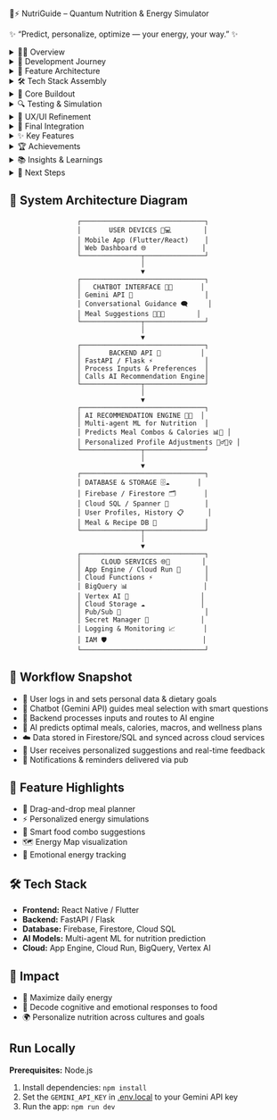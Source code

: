 🥗⚡ NutriGuide – Quantum Nutrition & Energy Simulator

✨ “Predict, personalize, optimize — your energy, your way.” ✨

<details>
<summary>🧠💡 Overview</summary>

NutriGuide is the world’s first app to simulate personalized energy responses to meals — fusing nutrition science, lifestyle data, and cognitive-emotional tracking into one electrifying experience ⚡🌈.

**🌟 Why It Matters:**

- 👥 Audience: Health-conscious humans, biohackers, athletes, and high-performance professionals 🧘‍♀️🏃‍♂️💼  
- ❌ Problem: Diet apps just count calories — they don’t decode your full-body energy system 🧮😴  
- ✅ Solution: AI-powered simulation that predicts how meals affect your brain, body, and mood 🤖🧠💛  

**🔧 Core Features:**

- 🥗 Drag-and-drop meal planner  
- ⚡ Personalized energy simulations  
- 🍱 Smart food combo suggestions  
- 🗺️ Energy Map visualization  
- 💖 Emotional energy tracking  

**🚀 Impact:** Maximize daily energy, reduce fatigue, and personalize nutrition like never before 🔋🔥  
**🎨 Innovation Theme:** AI + nutrition + predictive analytics + user-centered design 🧬📊🎯  
**💸 Business Model:** Freemium + premium insights + in-app energy coaching 💰📈  

</details>

<details>
<summary>🧪 Development Journey</summary>

### 💭 Conceptual Spark

- Imagined “total energy optimization” across cognitive 🧠, physical 💪, and emotional 💛 domains  
- Identified gaps in current diet trackers — they log but don’t predict 🔍  
- Defined core value: See your energy future before you eat 🔮🥗  

</details>

<details>
<summary>🧩 Feature Architecture</summary>

Crafted a modular feature set:

- 🥗 Personalized meal planner  
- ⚡ Energy outcome simulator  
- 🔍 Nutrient & calorie analyzer  
- 💛 Emotional energy tracker  
- 🤖 AI-powered meal optimizer  

Sketched the Energy Map UI 🗺️ with vibrant, real-time feedback loops 🔄🎨  

</details>

<details>
<summary>🛠️ Tech Stack Assembly</summary>

- 🖥️ Frontend: React Native for sleek cross-platform magic ✨📱  
- 🧠 Backend: Python (FastAPI) for lightning-fast AI computations ⚡🐍  
- 🗄️ Database: Firebase + MongoDB for secure, scalable data 🧩🔐  
- 🧬 AI Models: Multi-agent system predicting cognitive, emotional, and physical energy 🎭🧠💪  
- 🔗 APIs: Nutrient database + calorie engine for precision 🍎📊  

</details>

<details>
<summary>🚧 Core Buildout</summary>

- Built drag-and-drop meal interface 🥗🖱️  
- Prototyped AI prediction engine 🔮🤖  
- Developed calorie/energy computation module 🔢⚡  
- Initiated real-time Energy Map simulation 🗺️📈  

</details>

<details>
<summary>🔍 Testing & Simulation</summary>

- Ran diverse meal combos 🍛🍣🥑  
- Verified personalization accuracy 🔬🧬  
- Debugged real-time simulation performance 🧠🛠️  

</details>

<details>
<summary>🎨 UX/UI Refinement</summary>

- Polished dashboards for clarity & engagement ✨📊  
- Added visual cues for energy levels 🔋💡  
- Implemented feedback loop for AI refinement 🔁🧠  

</details>

<details>
<summary>🎯 Final Integration</summary>

- Embedded nutrition insights & optimization suggestions 🧠🍽️  
- Ensured cross-device compatibility (Android + iOS) 📱🧪  
- Added onboarding tutorial for Energy Map & AI simulation 📚🗺️  
- Prepared demo & presentation for hackathon showcase 🏁🎥  

</details>

<details>
<summary>✨ Key Features</summary>

- 🥗 **Drag-and-Drop Meal Planner**  
  Freely combine foods with intuitive UI 🍱🖱️  

- ⚡ **Energy Outcome Simulator**  
  Predict cognitive, emotional, and physical energy impacts 🔋🧠💛  

- 🤖 **Personalized AI Recommendations**  
  Tailored meal combos for your body & goals 🎯🧬  

- 🗺️ **Energy Map Visualization**  
  Interactive daily energy trends with vibrant feedback loops 📈🌈  

- 🧠💛 **Emotional & Cognitive Tracking**  
  Mood, motivation, and stress-aware optimization 💡🎭  

</details>

<details>
<summary>🏆 Achievements</summary>

- 🚀 Built interactive AI meal simulation engine  
- 🌐 Pioneered multi-dimensional energy tracking  
- 📊 Delivered personalized, actionable insights  
- 🎥 Ready for hackathon demo with real-time Energy Map  

</details>

<details>
<summary>📚 Insights & Learnings</summary>

- 🤖 AI can predict complex physiological responses to food  
- 🎨 Visual simulations boost user engagement  
- 🧠 Personalization builds trust and adoption  
- 🌱 Holistic metrics = holistic wellness  

</details>

<details>
<summary>🌟 Next Steps</summary>

- ⌚ Add wearable integration for real-time energy sync  
- 🍱 Expand global cuisine database 🌍  
- 🔁 Add habit tracking & smart reminders  
- 🚀 Launch beta with energy feedback loops + coaching  

</details>





## 🧠 System Architecture Diagram

```
                 ┌───────────────────────────────┐
                 │       USER DEVICES 📱💻        │
                 │ Mobile App (Flutter/React)    │
                 │ Web Dashboard 🌐              │
                 └───────────────┬───────────────┘
                                 │
                                 ▼
                 ┌───────────────────────────────┐
                 │   CHATBOT INTERFACE 🤖💬       │
                 │ Gemini API 🌟                  │
                 │ Conversational Guidance 🗨️     │
                 │ Meal Suggestions 🍳🥗🥩        │
                 └───────────────┬───────────────┘
                                 │
                                 ▼
                 ┌───────────────────────────────┐
                 │       BACKEND API 🐍          │
                 │ FastAPI / Flask ⚡             │
                 │ Process Inputs & Preferences  │
                 │ Calls AI Recommendation Engine│
                 └───────────────┬───────────────┘
                                 │
                                 ▼
                 ┌───────────────────────────────┐
                 │ AI RECOMMENDATION ENGINE 🤖✨  │
                 │ Multi-agent ML for Nutrition  │
                 │ Predicts Meal Combos & Calories 📊💪 │
                 │ Personalized Profile Adjustments 🧍‍♂️🧍‍♀️ │
                 └───────────────┬───────────────┘
                                 │
                                 ▼
                 ┌───────────────────────────────┐
                 │ DATABASE & STORAGE 🗄️☁️       │
                 │ Firebase / Firestore 🗂️       │
                 │ Cloud SQL / Spanner 💾         │
                 │ User Profiles, History 📋      │
                 │ Meal & Recipe DB 🥘            │
                 └───────────────┬───────────────┘
                                 │
                                 ▼
                 ┌───────────────────────────────┐
                 │     CLOUD SERVICES 🌐💎        │
                 │ App Engine / Cloud Run 🚀      │
                 │ Cloud Functions ⚡             │
                 │ BigQuery 📊                   │
                 │ Vertex AI 🤖                  │
                 │ Cloud Storage ☁️              │
                 │ Pub/Sub 🔔                     │
                 │ Secret Manager 🔐             │
                 │ Logging & Monitoring 📈       │
                 │ IAM 🛡️                        │
                 └───────────────────────────────┘
```

## 🔄 Workflow Snapshot

- 👤 User logs in and sets personal data & dietary goals  
- 🤖 Chatbot (Gemini API) guides meal selection with smart questions  
- 🐍 Backend processes inputs and routes to AI engine  
- 🍳 AI predicts optimal meals, calories, macros, and wellness plans  
- ☁️ Data stored in Firestore/SQL and synced across cloud services  
- 📲 User receives personalized suggestions and real-time feedback  
- 🔔 Notifications & reminders delivered via pub

## 🧩 Feature Highlights

- 🥗 Drag-and-drop meal planner  
- ⚡ Personalized energy simulations  
- 🍱 Smart food combo suggestions  
- 🗺️ Energy Map visualization  
- 💖 Emotional energy tracking  

## 🛠️ Tech Stack

- **Frontend:** React Native / Flutter  
- **Backend:** FastAPI / Flask  
- **Database:** Firebase, Firestore, Cloud SQL  
- **AI Models:** Multi-agent ML for nutrition prediction  
- **Cloud:** App Engine, Cloud Run, BigQuery, Vertex AI  

## 🎯 Impact

- 🔋 Maximize daily energy  
- 🧠 Decode cognitive and emotional responses to food  
- 🌍 Personalize nutrition across cultures and goals  



## Run Locally

**Prerequisites:**  Node.js


1. Install dependencies:
   `npm install`
2. Set the `GEMINI_API_KEY` in [.env.local](.env.local) to your Gemini API key
3. Run the app:
   `npm run dev`
